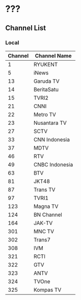 # ???
## Channel List
### Local
Channel | Channel Name
-- | --
1 | RYUKENT
5 | iNews
13 | Garuda TV
14 | BeritaSatu
15 | TVRI2
21 | CNNI
22 | Metro TV
23 | Nusantara TV
27 | SCTV
33 | CNN Indonesia
37 | MDTV
46 | RTV
49 | CNBC Indonesia
63 | BTV
81 | JKT48
87 | Trans TV
97 | TVRI1
123 | Magna TV
124 | BN Channel
164 | JAK-TV
301 | MNC TV
302 | Trans7
308 | IVM
321 | RCTI
322 | GTV
323 | ANTV
324 | TVOne
325 | Kompas TV
